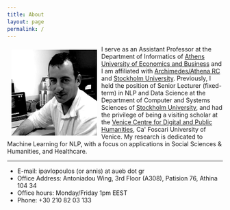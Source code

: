 ```yaml
---
title: About
layout: page
permalink: /
---
```


<img src="docs/assets/logo.jpeg" align="left" width="200px" style="padding:10px;"/>

I serve as an Assistant Professor at the Department of Informatics of [Athens University of Economics and Business](https://aueb.gr/en) and I am affiliated with [Archimedes/Athena RC](https://www.athenarc.gr/en/archimedes) and [Stockholm University](https://dsv.su.se/en/). 
Previously, I held the position of Senior Lecturer (fixed-term) in NLP and Data Science at the Department of Computer and Systems Sciences of [Stockholm University](https://dsv.su.se/en/), and had the privilege of being a visiting scholar at the [Venice Centre for Digital and Public Humanities](https://vedph.github.io/), Ca' Foscari University of Venice.
My research is dedicated to Machine Learning for NLP, with a focus on applications in Social Sciences & Humanities, and Healthcare.

--- 

* E-mail: ipavlopoulos (or annis) at aueb dot gr
* Office Address: Antoniadou Wing, 3rd Floor (A308), Patision 76, Athina 104 34
* Office hours: Monday/Friday 1pm EEST
* Phone: +30 210 82 03 133
